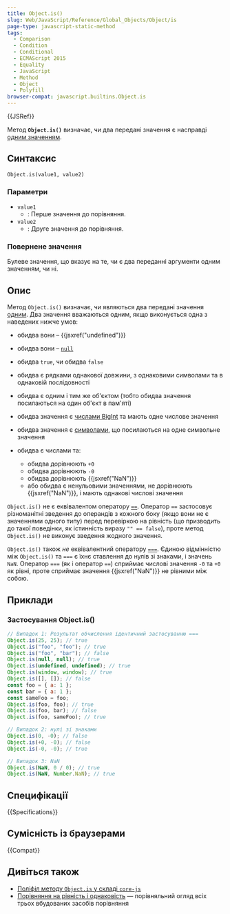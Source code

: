```yaml
---
title: Object.is()
slug: Web/JavaScript/Reference/Global_Objects/Object/is
page-type: javascript-static-method
tags:
  - Comparison
  - Condition
  - Conditional
  - ECMAScript 2015
  - Equality
  - JavaScript
  - Method
  - Object
  - Polyfill
browser-compat: javascript.builtins.Object.is
---
```


{{JSRef}}

Метод **`Object.is()`** визначає, чи два передані значення є насправді [одним значенням](/uk/docs/Web/JavaScript/Equality_comparisons_and_sameness#same-value_equality_using_object.is).

## Синтаксис

```js-nolint
Object.is(value1, value2)
```

### Параметри

- `value1`
  - : Перше значення до порівняння.
- `value2`
  - : Друге значення до порівняння.

### Повернене значення

Булеве значення, що вказує на те, чи є два переданні аргументи одним значенням, чи ні.

## Опис

Метод `Object.is()` визначає, чи являються два передані значення [одним](/uk/docs/Web/JavaScript/Equality_comparisons_and_sameness#same-value_equality_using_object.is). Два значення вважаються одним, якщо виконується одна з наведених нижче умов:

- обидва вони – {{jsxref("undefined")}}
- обидва вони – [`null`](/uk/docs/Web/JavaScript/Reference/Operators/null)
- обидва `true`, чи обидва `false`
- обидва є рядками однакової довжини, з однаковими символами та в однаковій послідовності
- обидва є одним і тим же об'єктом (тобто обидва значення посилаються на один об'єкт в пам'яті)
- обидва значення є [числами BigInt](/uk/docs/Web/JavaScript/Reference/Global_Objects/BigInt) та мають одне числове значення
- обидва значення є [символами](/uk/docs/Web/JavaScript/Reference/Global_Objects/Symbol), що посилаються на одне символьне значення
- обидва є числами та:

  - обидва дорівнюють `+0`
  - обидва дорівнюють `-0`
  - обидва дорівнюють {{jsxref("NaN")}}
  - або обидва є ненульовими значеннями, не дорівнюють {{jsxref("NaN")}}, і мають однакові числові значення

`Object.is()` не є еквівалентом оператору [`==`](/uk/docs/Web/JavaScript/Reference/Operators/Equality). Оператор `==` застосовує різноманітні зведення до операндів з кожного боку (якщо вони не є значеннями одного типу) перед перевіркою на рівність (що призводить до такої поведінки, як істинність виразу `"" == false`), проте метод `Object.is()` не виконує зведення жодного значення.

`Object.is()` також _не_ еквівалентний оператору [`===`](/uk/docs/Web/JavaScript/Reference/Operators/Strict_equality). Єдиною відмінністю між `Object.is()` та `===` є їхнє ставлення до нулів зі знаками, і значень `NaN`. Оператор `===` (як і оператор `==`) сприймає числові значення `-0` та `+0` як рівні, проте сприймає значення {{jsxref("NaN")}} не рівними між собою.

## Приклади

### Застосування Object.is()

```js
// Випадок 1: Результат обчислення ідентичний застосуванню ===
Object.is(25, 25); // true
Object.is("foo", "foo"); // true
Object.is("foo", "bar"); // false
Object.is(null, null); // true
Object.is(undefined, undefined); // true
Object.is(window, window); // true
Object.is([], []); // false
const foo = { a: 1 };
const bar = { a: 1 };
const sameFoo = foo;
Object.is(foo, foo); // true
Object.is(foo, bar); // false
Object.is(foo, sameFoo); // true

// Випадок 2: нулі зі знаками
Object.is(0, -0); // false
Object.is(+0, -0); // false
Object.is(-0, -0); // true

// Випадок 3: NaN
Object.is(NaN, 0 / 0); // true
Object.is(NaN, Number.NaN); // true
```

## Специфікації

{{Specifications}}

## Сумісність із браузерами

{{Compat}}

## Дивіться також

- [Поліфіл методу `Object.is` у складі `core-js`](https://github.com/zloirock/core-js#ecmascript-object)
- [Порівняння на рівність і однаковість](/uk/docs/Web/JavaScript/Equality_comparisons_and_sameness) — порівняльний огляд всіх трьох вбудованих засобів порівняння
